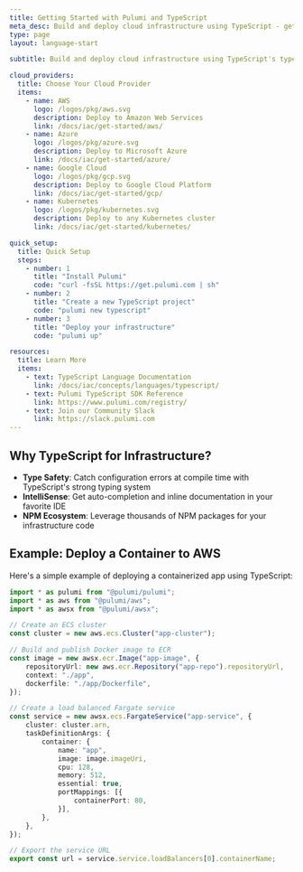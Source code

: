 ```yaml
---
title: Getting Started with Pulumi and TypeScript
meta_desc: Build and deploy cloud infrastructure using TypeScript - get type safety, IntelliSense, and the full Node.js ecosystem
type: page
layout: language-start

subtitle: Build and deploy cloud infrastructure using TypeScript's type safety, IntelliSense, and the full Node.js ecosystem.

cloud_providers:
  title: Choose Your Cloud Provider
  items:
    - name: AWS
      logo: /logos/pkg/aws.svg
      description: Deploy to Amazon Web Services
      link: /docs/iac/get-started/aws/
    - name: Azure
      logo: /logos/pkg/azure.svg
      description: Deploy to Microsoft Azure
      link: /docs/iac/get-started/azure/
    - name: Google Cloud
      logo: /logos/pkg/gcp.svg
      description: Deploy to Google Cloud Platform
      link: /docs/iac/get-started/gcp/
    - name: Kubernetes
      logo: /logos/pkg/kubernetes.svg
      description: Deploy to any Kubernetes cluster
      link: /docs/iac/get-started/kubernetes/

quick_setup:
  title: Quick Setup
  steps:
    - number: 1
      title: "Install Pulumi"
      code: "curl -fsSL https://get.pulumi.com | sh"
    - number: 2
      title: "Create a new TypeScript project"
      code: "pulumi new typescript"
    - number: 3
      title: "Deploy your infrastructure"
      code: "pulumi up"

resources:
  title: Learn More
  items:
    - text: TypeScript Language Documentation
      link: /docs/iac/concepts/languages/typescript/
    - text: Pulumi TypeScript SDK Reference
      link: https://www.pulumi.com/registry/
    - text: Join our Community Slack
      link: https://slack.pulumi.com
---
```


## Why TypeScript for Infrastructure?

- **Type Safety**: Catch configuration errors at compile time with TypeScript's strong typing system
- **IntelliSense**: Get auto-completion and inline documentation in your favorite IDE  
- **NPM Ecosystem**: Leverage thousands of NPM packages for your infrastructure code

## Example: Deploy a Container to AWS

Here's a simple example of deploying a containerized app using TypeScript:

```typescript
import * as pulumi from "@pulumi/pulumi";
import * as aws from "@pulumi/aws";
import * as awsx from "@pulumi/awsx";

// Create an ECS cluster
const cluster = new aws.ecs.Cluster("app-cluster");

// Build and publish Docker image to ECR
const image = new awsx.ecr.Image("app-image", {
    repositoryUrl: new aws.ecr.Repository("app-repo").repositoryUrl,
    context: "./app",
    dockerfile: "./app/Dockerfile",
});

// Create a load balanced Fargate service
const service = new awsx.ecs.FargateService("app-service", {
    cluster: cluster.arn,
    taskDefinitionArgs: {
        container: {
            name: "app",
            image: image.imageUri,
            cpu: 128,
            memory: 512,
            essential: true,
            portMappings: [{
                containerPort: 80,
            }],
        },
    },
});

// Export the service URL
export const url = service.service.loadBalancers[0].containerName;
```